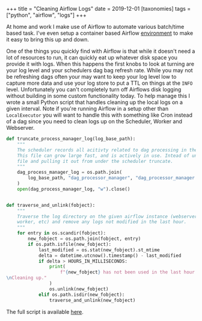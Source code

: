 +++
title = "Cleaning Airflow Logs"
date = 2019-12-01
[taxonomies]
tags = ["python", "airflow", "logs"]
+++

At home and work I make use of Airflow to automate various batch/time based
task. I've even setup a container based Airflow
[environment](https://git.burningdaylight.io/airflow-docker) to make it easy to
bring this up and down.

One of the things you quickly find with Airflow is that while it doesn't need
a lot of  resources to run, it can quickly eat up whatever disk space you
provide it with logs. When this happens the first knobs to look at turning are
your log level and your schedulers dag bag refresh rate. While you may not be
refreshing dags often your may want to keep your log level low to capture more
data and use your log store to put a TTL on things at the `INFO` level.
Unfortunately you can't completely turn off Airflows disk logging without
building in some custom functionality today. To help manage this I wrote a
small Python script that handles cleaning up the local logs on a given interval.
Note if you're running Airflow in a setup other than `LocalExecutor` you will
want to handle this with something like Cron instead of a dag since you need
to clean logs up on the Scheduler, Worker and Webserver.

```python
def truncate_process_manager_log(log_base_path):
    """
    The scheduler records all acitivty related to dag processing in the same file.
    This file can grow large fast, and is actively in use. Intead of unlinking the
    file and pulling it out from under the scheduler truncate.
    """
    dag_process_manager_log = os.path.join(
        log_base_path, "dag_processor_manager", "dag_processor_manager.log"
    )
    open(dag_process_manager_log, "w").close()


def traverse_and_unlink(fobject):
    """
    Traverse the log directory on the given airflow instance (webserver, scheduler,
    worker, etc) and remove any logs not modified in the last hour.
    """
    for entry in os.scandir(fobject):
        new_fobject = os.path.join(fobject, entry)
        if os.path.isfile(new_fobject):
            last_modified = os.stat(new_fobject).st_mtime
            delta = datetime.utcnow().timestamp() - last_modified
            if delta > HOURS_IN_MILLISECONDS:
                print(
                    f"{new_fobject} has not been used in the last hour. \
\nCleaning up."
                )
                os.unlink(new_fobject)
            elif os.path.isdir(new_fobject):
                traverse_and_unlink(new_fobject)
```

The full script is available [here](https://git.burningdaylight.io/snippets/tree/main/airflow-log-cleanup.py).
